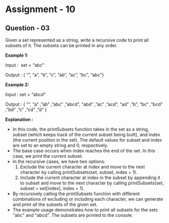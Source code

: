 # **Assignment - 10**

## **Question - 03**

Given a set represented as a string, write a recursive code to print all subsets of it. The subsets can be printed in any order.

**Example 1:**

Input :  set = “abc”

Output : { “”, “a”, “b”, “c”, “ab”, “ac”, “bc”, “abc”}

**Example 2:**

Input : set = “abcd”

Output : { “”, “a” ,”ab” ,”abc” ,”abcd”, “abd” ,”ac” ,”acd”, “ad” ,”b”, “bc” ,”bcd” ,”bd” ,”c” ,”cd” ,”d” }

**Explanation :**
- In this code, the printSubsets function takes in the set as a string, subset (which keeps track of the current subset being built), and index (the current position in the set). The default values for subset and index are set to an empty string and 0, respectively.
- The base case occurs when index reaches the end of the set. In this case, we print the current subset.
- In the recursive cases, we have two options:
    1. Exclude the current character at index and move to the next character by calling printSubsets(set, subset, index + 1).
    2. Include the current character at index in the subset by appending it to subset and move to the next character by calling printSubsets(set, subset + set[index], index + 1).
- By recursively calling the printSubsets function with different combinations of excluding or including each character, we can generate and print all the subsets of the given set.
- The example usage demonstrates how to print all subsets for the sets "abc" and "abcd". The subsets are printed to the console.